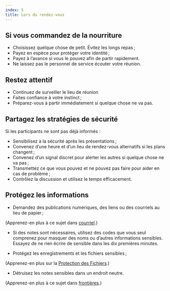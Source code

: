 ```yaml
---
index: 5
title: Lors du rendez-vous
---
```

## Si vous commandez de la nourriture

*   Choisissez quelque chose de petit. Évitez les longs repas ;
*   Payez en espèce pour protéger votre identité ;
*   Payez à l’avance si vous le pouvez afin de partir rapidement.
*   Ne laissez pas le personnel de service écouter votre réunion.

## Restez attentif

*   Continuez de surveiller le lieu de réunion
*   Faites confiance à votre instinct ;
*   Préparez-vous à partir immédiatement si quelque chose ne va pas.

## Partagez les stratégies de sécurité

Si les participants ne sont pas déjà informés :

*   Sensibilisez à la sécurité après les présentations ;
*   Convenez d’une heure et d’un lieu de rendez-vous alternatifs si les plans changent ;
*   Convenez d’un signal discret pour alerter les autres si quelque chose ne va pas ;
*   Transmettez ce que vous pouvez et ne pouvez pas faire pour aider en cas de problème ;
*   Contrôlez la discussion et utilisez le temps efficacement.

## Protégez les informations

*   Demandez des publications numériques, des liens ou des courriels au lieu de papier ;

(Apprenez-en plus à ce sujet dans [courriel](umbrella://communications/courriel/advanced).)

*   Si des notes sont nécessaires, utilisez des codes que vous seul comprenez pour masquer des noms ou d’autres informations sensibles. Essayez de ne rien écrire de sensible dans les dix premières minutes.

*   Protégez les enregistrements et les fichiers sensibles ;

(Apprenez-en plus sur la [Protection des Fichiers](umbrella://information/protecting-files).)  

*   Détruisez les notes sensibles dans un endroit neutre.

(Apprenez-en plus à ce sujet dans [frontières](umbrella://travel/borders).)